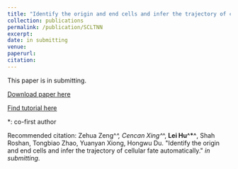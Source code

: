 ```yaml
---
title: "Identify the origin and end cells and infer the trajectory of cellular fate automatically"
collection: publications
permalink: /publication/SCLTNN
excerpt: 
date: in submitting
venue: 
paperurl: 
citation: 
---
```

This paper is in submitting.

[Download paper here](https://www.biorxiv.org/content/10.1101/2022.10.05.511014v1)

[Find tutorial here](https://scltnn.readthedocs.io/en/latest/index.html)

*: co-first author

Recommended citation: Zehua Zeng^*^, Cencan Xing^*^, **Lei Hu^*^**, Shah Roshan, Tongbiao Zhao, Yuanyan Xiong, Hongwu Du. "Identify the origin and end cells and infer the trajectory of cellular fate automatically." <i>in submitting</i>. 